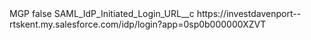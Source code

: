 <?xml version="1.0" encoding="UTF-8"?>
<CustomMetadata xmlns="http://soap.sforce.com/2006/04/metadata" xmlns:xsi="http://www.w3.org/2001/XMLSchema-instance" xmlns:xsd="http://www.w3.org/2001/XMLSchema">
    <label>MGP</label>
    <protected>false</protected>
    <values>
        <field>SAML_IdP_Initiated_Login_URL__c</field>
        <value xsi:type="xsd:string">https://investdavenport--rtskent.my.salesforce.com/idp/login?app=0sp0b000000XZVT</value>
    </values> 
</CustomMetadata>
